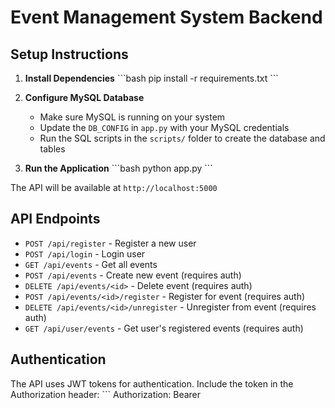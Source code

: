 # Event Management System Backend

## Setup Instructions

1. **Install Dependencies**
   \`\`\`bash
   pip install -r requirements.txt
   \`\`\`

2. **Configure MySQL Database**
   - Make sure MySQL is running on your system
   - Update the `DB_CONFIG` in `app.py` with your MySQL credentials
   - Run the SQL scripts in the `scripts/` folder to create the database and tables

3. **Run the Application**
   \`\`\`bash
   python app.py
   \`\`\`

The API will be available at `http://localhost:5000`

## API Endpoints

- `POST /api/register` - Register a new user
- `POST /api/login` - Login user
- `GET /api/events` - Get all events
- `POST /api/events` - Create new event (requires auth)
- `DELETE /api/events/<id>` - Delete event (requires auth)
- `POST /api/events/<id>/register` - Register for event (requires auth)
- `DELETE /api/events/<id>/unregister` - Unregister from event (requires auth)
- `GET /api/user/events` - Get user's registered events (requires auth)

## Authentication

The API uses JWT tokens for authentication. Include the token in the Authorization header:
\`\`\`
Authorization: Bearer <your-jwt-token>
